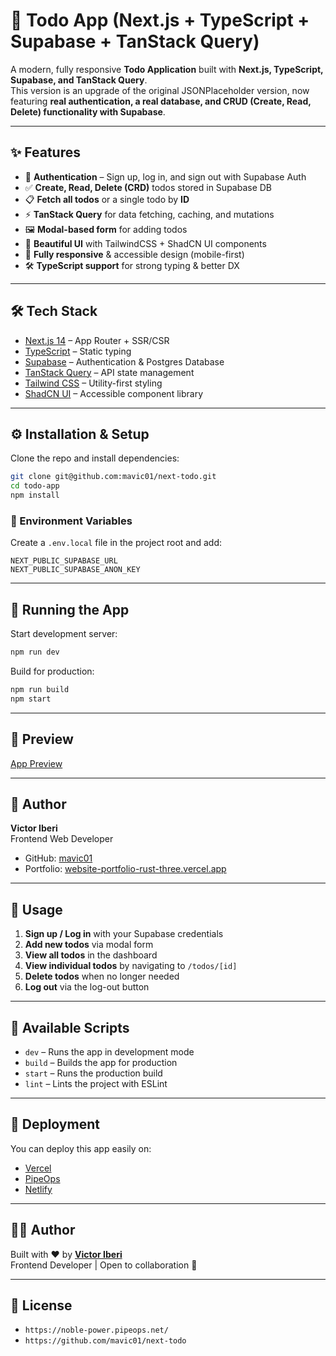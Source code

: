 # 🚀 Todo App (Next.js + TypeScript + Supabase + TanStack Query)

A modern, fully responsive **Todo Application** built with **Next.js, TypeScript, Supabase, and TanStack Query**.  
This version is an upgrade of the original JSONPlaceholder version, now featuring **real authentication, a real database, and CRUD (Create, Read, Delete) functionality with Supabase**.  

---

## ✨ Features

- 🔑 **Authentication** – Sign up, log in, and sign out with Supabase Auth  
- ✅ **Create, Read, Delete (CRD)** todos stored in Supabase DB  
- 📋 **Fetch all todos** or a single todo by **ID**  
- ⚡ **TanStack Query** for data fetching, caching, and mutations  
- 🖼️ **Modal-based form** for adding todos  
- 🎨 **Beautiful UI** with TailwindCSS + ShadCN UI components  
- 📱 **Fully responsive** & accessible design (mobile-first)  
- 🛠️ **TypeScript support** for strong typing & better DX  

---

## 🛠️ Tech Stack

- [Next.js 14](https://nextjs.org/) – App Router + SSR/CSR  
- [TypeScript](https://www.typescriptlang.org/) – Static typing  
- [Supabase](https://supabase.com/) – Authentication & Postgres Database  
- [TanStack Query](https://tanstack.com/query) – API state management  
- [Tailwind CSS](https://tailwindcss.com/) – Utility-first styling  
- [ShadCN UI](https://ui.shadcn.com/) – Accessible component library  

---

## ⚙️ Installation & Setup

Clone the repo and install dependencies:

```bash
git clone git@github.com:mavic01/next-todo.git
cd todo-app
npm install
```

### 🔑 Environment Variables

Create a `.env.local` file in the project root and add:

```env
NEXT_PUBLIC_SUPABASE_URL
NEXT_PUBLIC_SUPABASE_ANON_KEY
```

---

## 🚀 Running the App

Start development server:

```bash
npm run dev
```

Build for production:

```bash
npm run build
npm start
```

---

## 📸 Preview

[App Preview](https://ibb.co/twN940Wj)

---

## 👤 Author

**Victor Iberi**  
Frontend Web Developer  
- GitHub: [mavic01](https://github.com/mavic01)
- Portfolio: [website-portfolio-rust-three.vercel.app](https://website-portfolio-rust-three.vercel.app/)

---

## 🎯 Usage

1. **Sign up / Log in** with your Supabase credentials  
2. **Add new todos** via modal form  
3. **View all todos** in the dashboard  
4. **View individual todos** by navigating to `/todos/[id]`  
5. **Delete todos** when no longer needed  
6. **Log out** via the log-out button  

---

## 🔑 Available Scripts

- `dev` – Runs the app in development mode  
- `build` – Builds the app for production  
- `start` – Runs the production build  
- `lint` – Lints the project with ESLint  

---

## 🚀 Deployment

You can deploy this app easily on:  

- [Vercel](https://vercel.com/)  
- [PipeOps](https://pipeops.io/)  
- [Netlify](https://netlify.com/)  

---

## 👨‍💻 Author

Built with ❤️ by **[Victor Iberi](https://github.com/mavic01)**  
Frontend Developer | Open to collaboration 🚀  

---

## 📜 License

- `https://noble-power.pipeops.net/`
- `https://github.com/mavic01/next-todo`  


